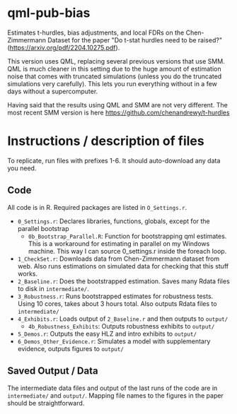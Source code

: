 # qml-pub-bias
Estimates t-hurdles, bias adjustments, and local FDRs on the Chen-Zimmermann Dataset for the paper "Do t-stat hurdles need to be raised?" (https://arxiv.org/pdf/2204.10275.pdf).

This version uses QML, replacing several previous versions that use SMM.  QML is much cleaner in this setting due to the huge amount of estimation noise that comes with truncated simulations (unless you do the truncated simulations very carefully).  This lets you run everything without in a few days without a supercomputer.

Having said that the results using QML and SMM are not very different.  The most recent SMM version is here https://github.com/chenandrewy/t-hurdles

# Instructions / description of files

To replicate, run files with prefixes 1-6. It should auto-download any data you need. 

## Code 
All code is in R. Required packages are listed in `O_Settings.r`.

- `0_Settings.r`: Declares libraries, functions, globals, except for the parallel bootstrap
    - `0b_Bootstrap_Parallel.R`: Function for bootstrapping qml estimates. This is a workaround for estimating in parallel on my Windows machine. This way I can source 0_settings.r inside the foreach loop.
- `1_CheckSet.r`: Downloads data from Chen-Zimmermann dataset from web. Also runs estimations on simulated data for checking that this stuff works.
- `2_Baseline.r`: Does the bootstrapped estimation. Saves many Rdata files to disk in `intermediate/`.
- `3_Robustness.r`: Runs bootstrapped estimates for robustness tests. Using 10 cores, takes about 3 hours total. Also outputs Rdata files to `intermediate/`
- `4_Exhibits.r`: Loads output of `2_Baseline.r` and then outputs to `output/`
    - `4b_Robustness_Exhibits`: Outputs robustness exhibits to `output/`
- `5_Demos.r`: Outputs the easy HLZ and intro exhibits to `output/`
- `6_Demos_Other_Evidence.r`: Simulates a model with supplementary evidence, outputs figures to `output/`

## Saved Output / Data
The intermediate data files and output of the last runs of the code are in `intermediate/` and `output/`. Mapping file names to the figures in the paper should be straightforward.
